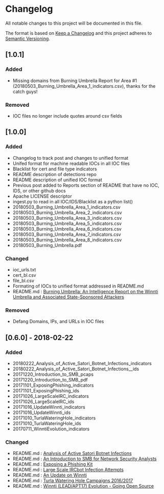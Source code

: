 # Changelog
All notable changes to this project will be documented in this file.

The format is based on [Keep a Changelog](http://keepachangelog.com/en/1.0.0/)
and this project adheres to [Semantic Versioning](http://semver.org/spec/v2.0.0.html).

## [1.0.1]
### Added
- Missing domains from Burning Umbrella Report for Area #1
  (20180503_Burning_Umbrella_Area_1_indicators.csv), thanks for the
  catch guys!

### Removed
- IOC files no longer include quotes around csv fields

## [1.0.0]
### Added
- Changelog to track post and changes to unified format
- Unifed format for machine readable IOCs in all IOC files
- Blacklist for cert and file type indicators
- README description of detections repo
- README description of unified IOC format
- Previous post added to Reports section of README that have no IOC, IDS, or other github docs
- Apache LICENSE descriptor
- ingest.py to read in all IOC/IDS/Blacklist as a python list()
- 20180503_Burning_Umbrella_Area_1_indicators.csv
- 20180503_Burning_Umbrella_Area_2_indicators.csv
- 20180503_Burning_Umbrella_Area_3_indicators.csv
- 20180503_Burning_Umbrella_Area_5_indicators.csv
- 20180503_Burning_Umbrella_Area_6_indicators.csv
- 20180503_Burning_Umbrella_Area_7_indicators.csv
- 20180503_Burning_Umbrella_Area_8_indicators.csv
- 20180503_Burning_Umbrella.pdf

### Changed
- ioc_urls.txt
- cert_bl.csv
- file_bl.csv
- Formating of IOCs to unified format addressed in README.md
- README.md : [Burning Umbrella: An Intelligence Report on the Winnti Umbrella and Associated State-Sponsored Attackers](https://401trg.pw/burning-umbrella/)

### Removed
- Defang Domains, IPs, and URLs in IOC files

## [0.6.0] - 2018-02-22
### Added
- 20180222_Analysis_of_Active_Satori_Botnet_Infections_indicators
- 20180222_Analysis_of_Active_Satori_Botnet_Infections__ids
- 20171220_Introduction_to_SMB_pcaps
- 20171220_Introduction_to_SMB_pdf
- 20171101_ExposingPhishing_indicators
- 20171101_ExposingPhishing_ids
- 20171026_LargeScaleIRC_indicators
- 20171026_LargeScaleIRC_ids
- 20171016_UpdateWinnti_indicators
- 20171016_UpdateWinnti_ids
- 20171010_TurlaWateringHole_indicators
- 20171010_TurlaWateringHole_ids
- 20170711_WinntiEvolution_indicators

### Changed
- README.md : [Analysis of Active Satori Botnet Infections](https://401trg.pw/analysis-of-active-satori-botnet-infections)
- README.md : [An Introduction to SMB for Network Security Analysts](https://401trg.pw/an-introduction-to-smb-for-network-security-analysts)
- README.md : [Exposing a Phishing Kit](https://401trg.pw/exposing-a-phishing-kit)
- README.md : [Large Scale IRCbot Infection Attempts](https://401trg.pw/large_scale_ircbot_infection_attempts)
- README.md : [An Update on Winnti](https://401trg.pw/an-update-on-winnti)
- README.md : [Turla Watering Hole Campaigns 2016/2017](https://401trg.pw/turla-watering-hole-campaigns-2016-2017)
- README.md : [Winnti (LEAD/APT17) Evolution - Going Open Source](https://401trg.pw/winnti-evolution-going-open-source)
